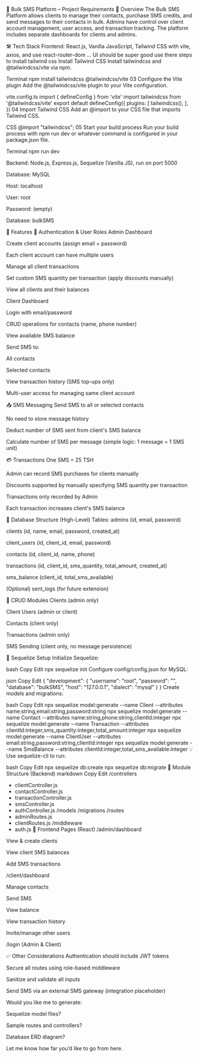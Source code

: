 📨 Bulk SMS Platform – Project Requirements
📌 Overview
The Bulk SMS Platform allows clients to manage their contacts, purchase SMS credits, and send messages to their contacts in bulk. Admins have control over client account management, user access, and transaction tracking. The platform includes separate dashboards for clients and admins.

🛠️ Tech Stack
Frontend: React.js, Vanilla JavaScript, Tailwind CSS with vite, axios, and use react-router-dom ... UI should be super good
use there steps to install tailwind css Install Tailwind CSS
Install tailwindcss and @tailwindcss/vite via npm.

Terminal
npm install tailwindcss @tailwindcss/vite
03
Configure the Vite plugin
Add the @tailwindcss/vite plugin to your Vite configuration.

vite.config.ts
import { defineConfig } from 'vite'
import tailwindcss from '@tailwindcss/vite'
export default defineConfig({
  plugins: [
    tailwindcss(),
  ],
})
04
Import Tailwind CSS
Add an @import to your CSS file that imports Tailwind CSS.

CSS
@import "tailwindcss";
05
Start your build process
Run your build process with npm run dev or whatever command is configured in your package.json file.

Terminal
npm run dev


Backend: Node.js, Express.js, Sequelize (Vanilla JS), run on port 5000

Database: MySQL

Host: localhost

User: root

Password: (empty)

Database: bulkSMS

🧱 Features
🔐 Authentication & User Roles
Admin Dashboard

Create client accounts (assign email + password)

Each client account can have multiple users

Manage all client transactions

Set custom SMS quantity per transaction (apply discounts manually)

View all clients and their balances

Client Dashboard

Login with email/password

CRUD operations for contacts (name, phone number)

View available SMS balance

Send SMS to:

All contacts

Selected contacts

View transaction history (SMS top-ups only)

Multi-user access for managing same client account

📤 SMS Messaging
Send SMS to all or selected contacts

No need to store message history

Deduct number of SMS sent from client's SMS balance

Calculate number of SMS per message (simple logic: 1 message = 1 SMS unit)

💳 Transactions
One SMS = 25 TSH

Admin can record SMS purchases for clients manually

Discounts supported by manually specifying SMS quantity per transaction

Transactions only recorded by Admin

Each transaction increases client's SMS balance

🧮 Database Structure (High-Level)
Tables:
admins (id, email, password)

clients (id, name, email, password, created_at)

client_users (id, client_id, email, password)

contacts (id, client_id, name, phone)

transactions (id, client_id, sms_quantity, total_amount, created_at)

sms_balance (client_id, total_sms_available)

(Optional) sent_logs (for future extension)

🔄 CRUD Modules
Clients (admin only)

Client Users (admin or client)

Contacts (client only)

Transactions (admin only)

SMS Sending (client only, no message persistence)

🧪 Sequelize Setup
Initialize Sequelize:

bash
Copy
Edit
npx sequelize init
Configure config/config.json for MySQL:

json
Copy
Edit
{
"development": {
"username": "root",
"password": "",
"database": "bulkSMS",
"host": "127.0.0.1",
"dialect": "mysql"
}
}
Create models and migrations:

bash
Copy
Edit
npx sequelize model:generate --name Client --attributes name:string,email:string,password:string
npx sequelize model:generate --name Contact --attributes name:string,phone:string,clientId:integer
npx sequelize model:generate --name Transaction --attributes clientId:integer,sms_quantity:integer,total_amount:integer
npx sequelize model:generate --name ClientUser --attributes email:string,password:string,clientId:integer
npx sequelize model:generate --name SmsBalance --attributes clientId:integer,total_sms_available:integer
💡 Use sequelize-cli to run:

bash
Copy
Edit
npx sequelize db:create
npx sequelize db:migrate
📁 Module Structure (Backend)
markdown
Copy
Edit
/controllers

- clientController.js
- contactController.js
- transactionController.js
- smsController.js
- authController.js
  /models
  /migrations
  /routes
- adminRoutes.js
- clientRoutes.js
  /middleware
- auth.js
  📲 Frontend Pages (React)
  /admin/dashboard

View & create clients

View client SMS balances

Add SMS transactions

/client/dashboard

Manage contacts

Send SMS

View balance

View transaction history

Invite/manage other users

/login (Admin & Client)

✅ Other Considerations
Authentication should include JWT tokens

Secure all routes using role-based middleware

Sanitize and validate all inputs

Send SMS via an external SMS gateway (integration placeholder)

Would you like me to generate:

Sequelize model files?

Sample routes and controllers?

Database ERD diagram?

Let me know how far you’d like to go from here.
